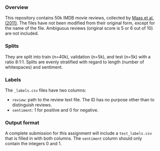 ### Overview
This repository contains 50k IMDB movie reviews, collected by [Maas et al. (2011)](https://ai.stanford.edu/~ang/papers/acl11-WordVectorsSentimentAnalysis.pdf). The files have not been modified from their original form, except for the name of the file. Ambiguous reviews (original score is 5 or 6 out of 10) are not included.

### Splits
They are split into train (n=40k), validation (n=5k), and test (n=5k) with a ratio 8:1:1. Splits are evenly stratified with regard to length (number of whitespaces) and sentiment.

### Labels
The `_labels.csv` files have two columns:
 - `review`: path to the review text file. The ID has no purpose other than to distinguish reviews.
 - `sentiment`: 1 for positive and 0 for negative.

### Output format
A complete submission for this assignment will include a `test_labels.csv` that is filled in with both columns. The `sentiment` column should only contain the integers 0 and 1.